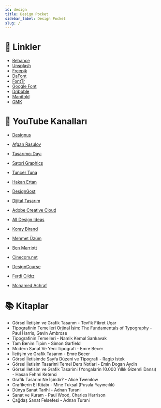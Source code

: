 ```yaml
---
id: design
title: Design Pocket
sidebar_label: Design Pocket
slug: /
---
```


# 🔗 Linkler
- [Behance](https://behance.net)
- [Unsplash](https://unsplash.com)
- [Freepik](https://freepik.com)
- [DaFont](https://dafont.com)
- [FontTr](https://fonttr.com)
- [Google Font](https://fonts.google.com)
- [Dribbble](https://dribbble.com)
- [Manifold](https://manifold.press)
- [GMK](http://gmk.org.tr/publications)

# 🎥 YouTube Kanalları
- [Designus](https://www.youtube.com/user/designusnet)

- [Afgan Rasulov](https://www.youtube.com/user/afganrasulov)

- [Tasarımcı Dayı](https://www.youtube.com/channel/UCAjJuQMK_bV_eElAsLZZSRQ)

- [Satori Graphics](https://www.youtube.com/channel/UCoeJKtPJLoIBqWq4o8TDLpA)

- [Tuncer Tuna](https://www.youtube.com/channel/UCxV8ylQVRzzRRmbIY3baTlg)

- [Hakan Ertan](https://www.youtube.com/channel/UCfrO4EyEc3N5TaunnfX1uHQ)

- [DesignGost](https://www.youtube.com/channel/UCMLbZZElW190lLG6YlAE61Q)

- [Dijital Tasarım](https://www.youtube.com/channel/UCkrljYRt6mwrGtQAmutzTvg)

- [Adobe Creative Cloud](https://www.youtube.com/c/AdobeCreativeCloud/)

- [All Design Ideas](https://www.youtube.com/channel/UCLE9xzpJp7XElDs2Bxw8nLQ)

- [Koray Birand](https://www.youtube.com/channel/UCKexPzIpGjE3ynXtbqWVs0A)

- [Mehmet Üzüm](https://www.youtube.com/channel/UC1Vs4M8X-E41jrRHOuIUEPw)

- [Ben Marriott](https://www.youtube.com/channel/UCjJk212xU15y_NPYKuCsKQA)

- [Cinecom.net](https://www.youtube.com/channel/UCpLfM1_MIcIQ3jweRT19LVw)

- [DesignCourse](https://www.youtube.com/channel/UCVyRiMvfUNMA1UPlDPzG5Ow)

- [Ferdi Çıldız](https://www.youtube.com/channel/UC-nyzphiDw13Ldwqza6bzrQ)

- [Mohamed Achraf](https://www.youtube.com/channel/UCF6WjcZeVqy3MLBpp86eOyw)

# 📚 Kitaplar

- Görsel İletişim ve Grafik Tasarım - Tevfik Fikret Uçar
- Tipografinin Temelleri Orjinal İsim: The Fundamentals of Typography - Paul Harris, Gavin Ambrose
- Tipografinin Temelleri - Namik Kemal Sarıkavak
- Tam Benim Tipim - Simon Garfield
- Modern Sanat Ve Yeni Tipografi - Emre Becer
- İletişim ve Grafik Tasarım - Emre Becer
- Görsel İletisimde Sayfa Düzeni ve Tipografi - Ragip Istek
- Görsel İletisim Tasarimi Temel Ders Notlari - Emin Dogan Aydin
- Görsel İletisim ve Grafik Tasarimi (Yongalarin 10.000 Yıllık Gizemli Dansı) - Hasan Fehmi Ketenci
- Grafik Tasarım Ne İçindir? - Alice Twemlow
- Grafikerin El Kitabı - Mine Tuksal (Pusula Yayıncılık)
- Dünya Sanat Tarihi - Adnan Turani
- Sanat ve Kuram - Paul Wood, Charles Harrison
- Çağdaş Sanat Felsefesi - Adnan Turani

